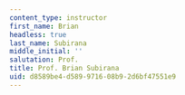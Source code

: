 ```yaml
---
content_type: instructor
first_name: Brian
headless: true
last_name: Subirana
middle_initial: ''
salutation: Prof.
title: Prof. Brian Subirana
uid: d8589be4-d589-9716-08b9-2d6bf47551e9
---
```

